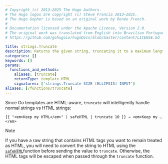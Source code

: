 ```yaml
---
# Copyright (c) 2013–2025 The Hugo Authors.
# The Hugo logos are copyright (c) Steve Francia 2013–2025.
# The Hugo Gopher is based on an original work by Renée French.
#
# Documentation licensed under the Apache License, Version 2.0.
# The original work was translated from English into Brazilian Portuguese.
# https://github.com/gohugoio/hugoDocs/blob/master/content/LICENSE.md

title: strings.Truncate
description: Returns the given string, truncating it to a maximum length without cutting words or leaving unclosed HTML tags.
categories: []
keywords: []
params:
  functions_and_methods:
    aliases: [truncate]
    returnType: template.HTML
    signatures: ['strings.Truncate SIZE [ELLIPSIS] INPUT']
aliases: [/functions/truncate]
---
```


Since Go templates are HTML-aware, `truncate` will intelligently handle normal strings vs HTML strings:

```go-html-template
{{ "<em>Keep my HTML</em>" | safeHTML | truncate 10 }} → <em>Keep my …</em>
```

> [!note]
> If you have a raw string that contains HTML tags you want to remain treated as HTML, you will need to convert the string to HTML using the [`safeHTML`]function before sending the value to `truncate`. Otherwise, the HTML tags will be escaped when passed through the `truncate` function.

[`safeHTML`]: /functions/safe/html/
